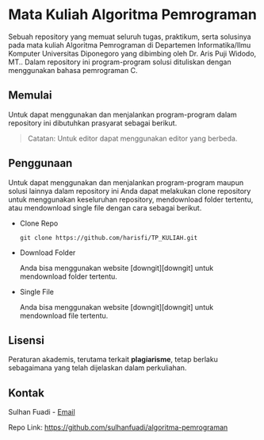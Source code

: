 # Mata Kuliah Algoritma Pemrograman

Sebuah repository yang memuat seluruh tugas, praktikum, serta solusinya pada mata kuliah Algoritma Pemrograman di Departemen Informatika/Ilmu Komputer Universitas Diponegoro yang dibimbing oleh Dr. Aris Puji Widodo, MT.. 
Dalam repository ini program-program solusi dituliskan dengan menggunakan bahasa pemrograman C.

## Memulai
Untuk dapat menggunakan dan menjalankan program-program dalam repository ini dibutuhkan prasyarat sebagai berikut.
> Catatan: Untuk editor dapat menggunakan editor yang berbeda.

## Penggunaan
Untuk dapat menggunakan dan menjalankan program-program maupun solusi lainnya dalam repository ini Anda dapat melakukan clone repository untuk menggunakan keseluruhan repository, mendownload folder tertentu, atau mendownload single file dengan cara sebagai berikut.

- Clone Repo
    ```shell
    git clone https://github.com/harisfi/TP_KULIAH.git
    ```
- Download Folder

    Anda bisa menggunakan website [downgit][downgit] untuk mendownload folder tertentu.
- Single File

    Anda bisa menggunakan website [downgit][downgit] untuk mendownload file tertentu.

## Lisensi

<!-- Hak cipta (c) 2020, M Haris Firmansyah

Izin legal untuk menyalin, mengubah, dan membagikan pekerjaan dalam proyek ini
diatur dalam dua lisensi: [BSD 3-Clause][lisensi-bsd] dan
[Creative Commons Attribution-ShareAlike 4.0 (CC BY-SA 4.0)][lisensi-cc].
Kecuali disebutkan sebaliknya, lisensi BSD 3-Clause berlaku untuk source code
(ex: Java, YML, berkas konfigurasi), sedangkan CC BY-SA 4.0 berlaku untuk
dokumen teks dalam proyek ini. -->

Peraturan akademis, terutama terkait **plagiarisme**, tetap berlaku sebagaimana
yang telah dijelaskan dalam perkuliahan.

## Kontak

Sulhan Fuadi - <a href="mailto:sulhanfuadi096@gmail.com">Email</a>

Repo Link: https://github.com/sulhanfuadi/algoritma-pemrograman
